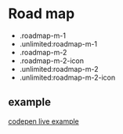 # Road map

- .roadmap-m-1
- .unlimited:roadmap-m-1
- .roadmap-m-2
- .roadmap-m-2-icon
- .unlimited:roadmap-m-2
- .unlimited:roadmap-m-2-icon

## example

[codepen live example](https://codepen.io/Endwall/pen/GRYPexq)
